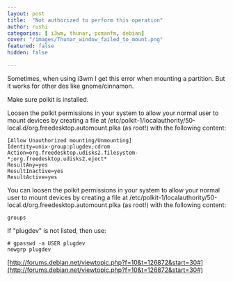 ```yaml
---
layout: post
title:  "Not authorized to perform this operation"
author: rushi
categories: [ i3wm, thunar, pcmanfm, debian]
cover: "/images/Thunar_window_failed_to_mount.png"
featured: false
hidden: false

---
```

Sometimes, when using i3wm I get this error when mounting a partition. But it works for other des like gnome/cinnamon.

Make sure polkit is installed.

Loosen the polkit permissions in your system to allow your normal user to mount devices by creating a file at /etc/polkit-1/localauthority/50-local.d/org.freedesktop.automount.plka (as root!) with the following content:
```
[Allow Unauthorized mounting/Unmounting]
Identity=unix-group:plugdev;cdrom
Action=org.freedesktop.udisks2.filesystem-*;org.freedesktop.udisks2.eject*
ResultAny=yes
ResultInactive=yes
ResultActive=yes
```

You can loosen the polkit permissions in your system to allow your normal user to mount devices by creating a file at /etc/polkit-1/localauthority/50-local.d/org.freedesktop.automount.plka (as root!) with the following content:
```
groups
```

If "plugdev" is not listed, then use:
```
# gpasswd -a USER plugdev
newgrp plugdev
```

[http://forums.debian.net/viewtopic.php?f=10&t=126872&start=30#](http://forums.debian.net/viewtopic.php?f=10&t=126872&start=30#)